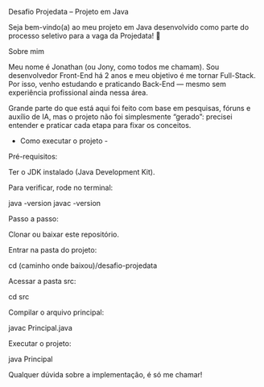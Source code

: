 Desafio Projedata – Projeto em Java

Seja bem-vindo(a) ao meu projeto em Java desenvolvido como parte do processo seletivo para a vaga da Projedata! 🚀

Sobre mim

Meu nome é Jonathan (ou Jony, como todos me chamam).
Sou desenvolvedor Front-End há 2 anos e meu objetivo é me tornar Full-Stack.
Por isso, venho estudando e praticando Back-End — mesmo sem experiência profissional ainda nessa área.

Grande parte do que está aqui foi feito com base em pesquisas, fóruns e auxílio de IA, mas o projeto não foi simplesmente “gerado”: precisei entender e praticar cada etapa para fixar os conceitos.

- Como executar o projeto -

Pré-requisitos:

Ter o JDK instalado (Java Development Kit).

Para verificar, rode no terminal:

java -version
javac -version


Passo a passo:

Clonar ou baixar este repositório.

Entrar na pasta do projeto:

cd (caminho onde baixou)/desafio-projedata


Acessar a pasta src:

cd src


Compilar o arquivo principal:

javac Principal.java


Executar o projeto:

java Principal


Qualquer dúvida sobre a implementação, é só me chamar!


